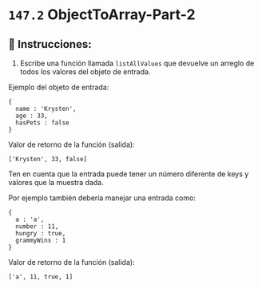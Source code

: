 # `147.2` ObjectToArray-Part-2

## 📝 Instrucciones:

1. Escribe una función llamada `listAllValues` que devuelve un arreglo de todos los valores del objeto de entrada.

Ejemplo del objeto de entrada:

```Js
{
  name : 'Krysten',
  age : 33,
  hasPets : false
}
```
Valor de retorno de la función (salida):

```Js
['Krysten', 33, false]
```
Ten en cuenta que la entrada puede tener un número diferente de keys y valores que la muestra dada.

Por ejemplo también debería manejar una entrada como:

```Js
{
  a : 'a',
  number : 11,
  hungry : true,
  grammyWins : 1
}
```
Valor de retorno de la función (salida):

```Js
['a', 11, true, 1]
```